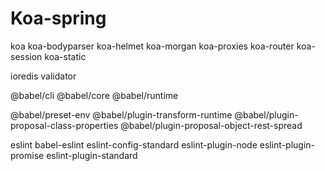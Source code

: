 # Koa-spring

koa
koa-bodyparser
koa-helmet
koa-morgan
koa-proxies
koa-router
koa-session
koa-static

ioredis
validator

@babel/cli
@babel/core
@babel/runtime

@babel/preset-env
@babel/plugin-transform-runtime
@babel/plugin-proposal-class-properties
@babel/plugin-proposal-object-rest-spread


eslint
babel-eslint
eslint-config-standard
eslint-plugin-node
eslint-plugin-promise
eslint-plugin-standard

